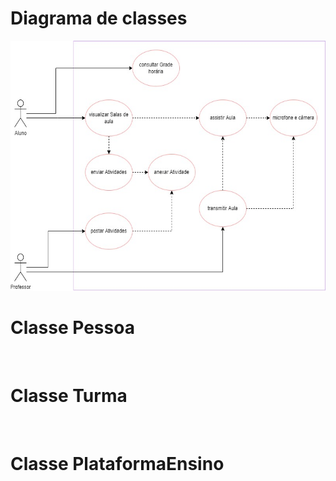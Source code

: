 # Diagrama de classes
<img src = "https://github.com/AnaCarolinaNeves/Bertoti/blob/main/Engenharia%20de%20Software%20I/funcional.jpg" height='400'>

<br>

# Classe Pessoa

<br>

# Classe Turma

<br>

# Classe PlataformaEnsino

  
